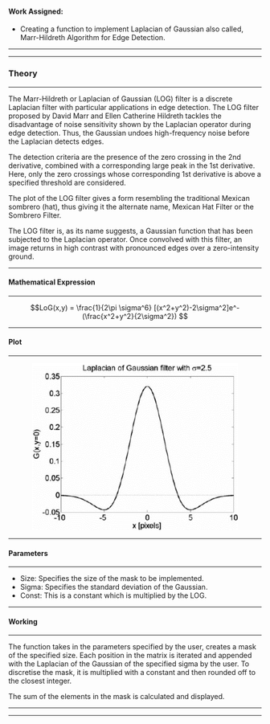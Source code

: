 #### Work Assigned:
* Creating a function to implement Laplacian of Gaussian also called, Marr-Hildreth Algorithm for Edge Detection.


---
---
### **Theory**
---
The Marr-Hildreth or Laplacian of Gaussian (LOG) filter is a discrete Laplacian filter with
particular applications in edge detection. The LOG filter proposed by David Marr and Ellen
Catherine Hildreth tackles the disadvantage of noise sensitivity shown by the Laplacian
operator during edge detection. Thus, the Gaussian undoes high-frequency noise before the
Laplacian detects edges.

The detection criteria are the presence of the zero crossing in the 2nd derivative, combined
with a corresponding large peak in the 1st derivative. Here, only the zero crossings whose
corresponding 1st derivative is above a specified threshold are considered.

The plot of the LOG filter gives a form resembling the traditional Mexican sombrero (hat),
thus giving it the alternate name, Mexican Hat Filter or the Sombrero Filter.

The LOG filter is, as its name suggests, a Gaussian function that has been subjected to the
Laplacian operator. Once convolved with this filter, an image returns in high contrast with
pronounced edges over a zero-intensity ground.

---

#### Mathematical Expression
---

$$LoG(x,y) = \frac{1}{2\pi \sigma^6} [(x^2+y^2)-2\sigma^2]e^-(\frac{x^2+y^2}{2\sigma^2}) $$

---

#### Plot
---
<p align="center">
  <img width="410" height="332" src="https://github.com/malvekar/Ways-of-speeding-up-python-program-using-edge-detection-using-Marr-Hildreth-alogrithm-as-example/blob/main/Individual%20functions/Steven/marr_hildreth.png">
</p>

---
#### Parameters
---
- Size: Specifies the size of the mask to be implemented.
- Sigma: Specifies the standard deviation of the Gaussian.
- Const: This is a constant which is multiplied by the LOG.

---

#### Working
---
The function takes in the parameters specified by the user, creates a mask of the specified
size. Each position in the matrix is iterated and appended with the Laplacian of the Gaussian
of the specified sigma by the user. To discretise the mask, it is multiplied with a constant
and then rounded off to the closest integer.

The sum of the elements in the mask is calculated and displayed.

---
---
